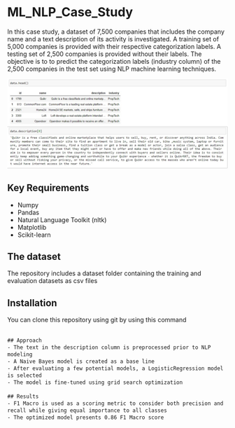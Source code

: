 # ML_NLP_Case_Study

In this case study, a dataset of 7,500 companies that includes the company name and a text description of its activity is investigated. 
A training set of 5,000 companies is provided with their respective categorization labels. A testing set of 2,500 companies is provided without their labels. 
The objective is to to predict the categorization labels (industry column) of the 2,500 companies in the test set using NLP machine learning techniques.

![](dataset/data_example.jpg)

## Key Requirements
- Numpy
- Pandas
- Natural Language Toolkit (nltk)
- Matplotlib
- Scikit-learn

## The dataset
The repository includes a dataset folder containing the training and evaluation datasets as csv files

## Installation
You can clone this repository using git by using this command
```$ gh repo clone Moataz-Ab/ML_NLP_Case_Study

## Approach
- The text in the description column is preprocessed prior to NLP modeling
- A Naive Bayes model is created as a base line
- After evaluating a few potential models, a LogisticRegression model is selected
- The model is fine-tuned using grid search optimization

## Results
- F1 Macro is used as a scoring metric to consider both precision and recall while giving equal importance to all classes
- The optimized model presents 0.86 F1 Macro score

